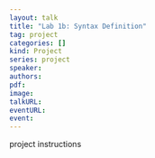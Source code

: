 ```yaml
---
layout: talk
title: "Lab 1b: Syntax Definition"
tag: project
categories: []
kind: Project
series: project
speaker:
authors:
pdf:
image:
talkURL:
eventURL:
event:
---
```


project instructions
